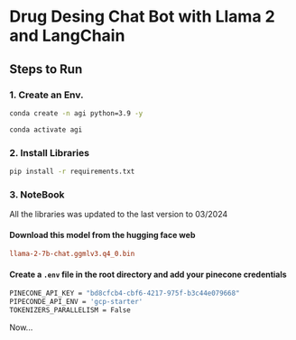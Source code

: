 # Drug Desing Chat Bot with Llama 2 and LangChain

## Steps to Run
### 1. Create an Env.
```bash
conda create -n agi python=3.9 -y
```
```bash
conda activate agi
```
### 2. Install Libraries
```bash
pip install -r requirements.txt
```

### 3. NoteBook
All the libraries was updated to the last version to 03/2024

#### Download this model from the hugging face web
```ini
llama-2-7b-chat.ggmlv3.q4_0.bin
```
#### Create a ```.env``` file in the root directory and add your pinecone credentials
```bash
PINECONE_API_KEY = "bd8cfcb4-cbf6-4217-975f-b3c44e079668"
PIPECONDE_API_ENV = 'gcp-starter'
TOKENIZERS_PARALLELISM = False
```
Now...


